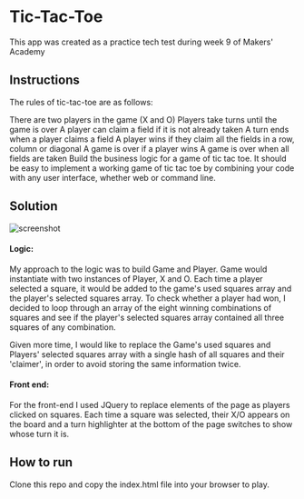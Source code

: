 # Tic-Tac-Toe

This app was created as a practice tech test during week 9 of Makers' Academy

## Instructions
The rules of tic-tac-toe are as follows:

There are two players in the game (X and O)
Players take turns until the game is over
A player can claim a field if it is not already taken
A turn ends when a player claims a field
A player wins if they claim all the fields in a row, column or diagonal
A game is over if a player wins
A game is over when all fields are taken
Build the business logic for a game of tic tac toe. It should be easy to implement a working game of tic tac toe by combining your code with any user interface, whether web or command line.

## Solution
![screenshot](https://imgur.com/gYLqtt5)

#### Logic:
My approach to the logic was to build Game and Player. Game would instantiate with two instances of Player, X and O. Each time a player selected a square, it would be added to the game's used squares array and the player's selected squares array. To check whether a player had won, I decided to loop through an array of the eight winning combinations of squares and see if the player's selected squares array contained all three squares of any combination.

Given more time, I would like to replace the Game's used squares and Players' selected squares array with a single hash of all squares and their 'claimer', in order to avoid storing the same information twice.

#### Front end:
For the front-end I used JQuery to replace elements of the page as players clicked on squares. Each time a square was selected, their X/O appears on the board and a turn highlighter at the bottom of the page switches to show whose turn it is.

## How to run
Clone this repo and copy the index.html file into your browser to play.
